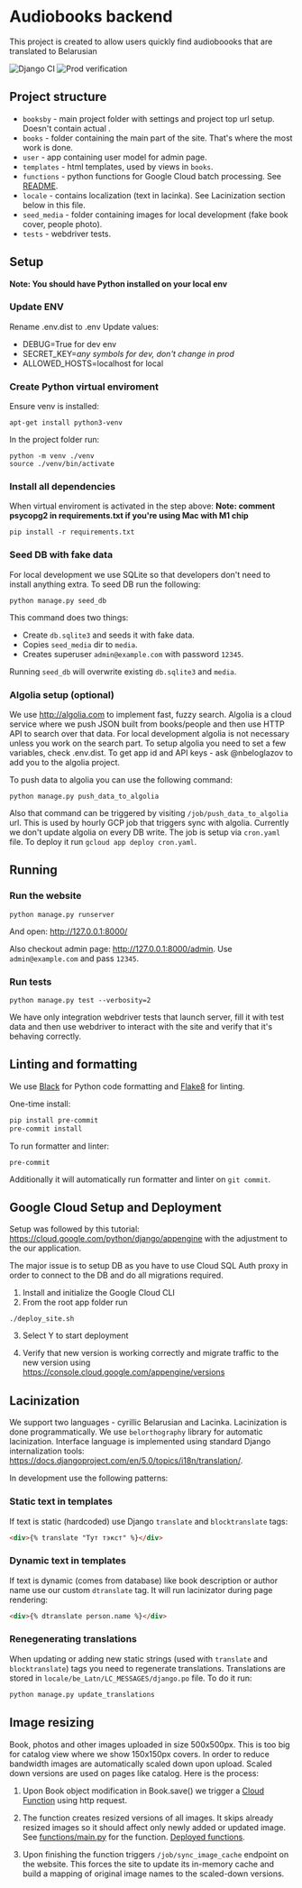 # Audiobooks backend

This project is created to allow users quickly find audioboooks that are translated to Belarusian

![Django CI](https://github.com/belaudiobooks/website/actions/workflows/django.yml/badge.svg)
![Prod verification](https://github.com/belaudiobooks/website/actions/workflows/continuous-testing-job.yml/badge.svg)

## Project structure
* `booksby` - main project folder with settings and project top url setup. Doesn't contain actual .
* `books` - folder containing the main part of the site. That's where the most work is done.
* `user` - app containing user model for admin page.
* `templates` - html templates, used by views in `books`.
* `functions` - python functions for Google Cloud batch processing. See [README](https://github.com/belaudiobooks/website/blob/main/functions/README.md).
* `locale` - contains localization (text in lacinka). See Lacinization section below in this file.
* `seed_media` - folder containing images for local development (fake book cover, people photo).
* `tests` - webdriver tests.

## Setup

**Note: You should have Python installed on your local env**

### Update ENV

Rename .env.dist to .env
Update values:
* DEBUG=True for dev env
* SECRET_KEY=_any symbols for dev, don't change in prod_
* ALLOWED_HOSTS=localhost for local

### Create Python virtual enviroment

Ensure venv is installed:
```
apt-get install python3-venv
```

In the project folder run:
```
python -m venv ./venv
source ./venv/bin/activate
```

### Install all dependencies

When virtual enviroment is activated in the step above:
**Note: comment psycopg2 in requirements.txt if you're using Mac with M1 chip**
```
pip install -r requirements.txt
```

### Seed DB with fake data

For local development we use SQLite so that developers don't need to install anything extra. To seed DB run the following:
```
python manage.py seed_db
```

This command does two things:
* Create `db.sqlite3` and seeds it with fake data.
* Copies `seed_media` dir to `media`.
* Creates superuser `admin@example.com` with password `12345`.

Running `seed_db` will overwrite existing `db.sqlite3` and `media`.

### Algolia setup (optional)

We use http://algolia.com to implement fast, fuzzy search. Algolia is a cloud service where we push JSON built from books/people and then use HTTP API to search over that data. For local development algolia is not necessary unless you work on the search part. To setup algolia you need to set a few variables, check .env.dist. To get app id and API keys - ask @nbeloglazov to add you to the algolia project.

To push data to algolia you can use the following command:

```shell
python manage.py push_data_to_algolia
```

Also that command can be triggered by visiting `/job/push_data_to_algolia` url. This is used by hourly GCP job that triggers sync with algolia. Currently we don't update algolia on every DB write. The job is setup via `cron.yaml` file. To deploy it run `gcloud app deploy cron.yaml`.

## Running

### Run the website
```
python manage.py runserver
```

And open: http://127.0.0.1:8000/

Also checkout admin page: http://127.0.0.1:8000/admin. Use `admin@example.com` and pass `12345`.

### Run tests

```shell
python manage.py test --verbosity=2
```

We have only integration webdriver tests that launch server, fill it with test data and then use webdriver to interact with the site and verify that it's behaving correctly.

## Linting and formatting

We use [Black](https://github.com/psf/black) for Python code formatting and [Flake8](https://flake8.pycqa.org/en/latest/) for linting.

One-time install:

```bash
pip install pre-commit
pre-commit install
```

To run formatter and linter:

```
pre-commit
```

Additionally it will automatically run formatter and linter on `git commit`.

## Google Cloud Setup and Deployment
Setup was followed by this tutorial: https://cloud.google.com/python/django/appengine with the adjustment to the our application.

The major issue is to setup DB as you have to use Cloud SQL Auth proxy in order to connect to the DB and do all migrations required.

1. Install and initialize the Google Cloud CLI
2. From the root app folder run

```
./deploy_site.sh
```

3. Select Y to start deployment

4. Verify that new version is working correctly and migrate traffic to the new version using https://console.cloud.google.com/appengine/versions

## Lacinization

We support two languages - cyrillic Belarusian and Lacinka. Lacinization is done programmatically. We use `belorthography` library for automatic lacinization. Interface language is implemented using standard Django internalization tools: https://docs.djangoproject.com/en/5.0/topics/i18n/translation/.

In development use the following patterns:

### Static text in templates

If text is static (hardcoded) use Django `translate` and `blocktranslate` tags:

```html
<div>{% translate "Тут тэкст" %}</div>
```

### Dynamic text in templates

If text is dynamic (comes from database) like book description or author name use our custom `dtranslate` tag. It will run lacinizator during page rendering:

```html
<div>{% dtranslate person.name %}</div>
```

### Renegenerating translations

When updating or adding new static strings (used with `translate` and `blocktranslate`) tags you need to regenerate translations. Translations are stored in `locale/be_Latn/LC_MESSAGES/django.po` file. To do it run:

```bash
python manage.py update_translations
```

## Image resizing

Book, photos and other images uploaded in size 500x500px. This is too big for catalog view where we show 150x150px covers. In order to reduce bandwidth images are automatically scaled down upon upload. Scaled down versions are used on pages like catalog. Here is the process:

1. Upon Book object modification in Book.save() we trigger a [Cloud Function](https://cloud.google.com/functions/docs/concepts/overview) using http request.

2. The function creates resized versions of all images. It skips already resized images so it should affect only newly added or updated image. See [functions/main.py](functions/main.py) for the function. [Deployed functions](https://console.cloud.google.com/functions/list).

3. Upon finishing the function triggers `/job/sync_image_cache` endpoint on the website. This forces the site to update its in-memory cache and build a mapping of original image names to the scaled-down versions.
